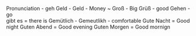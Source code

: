 Pronunciation - geh
Geld - Geld - Money ~
Groß - Big
Grüß - good
Gehen - go  
gibt es = there is
Gemütlich - Gemeutlikh - comfortable
Gute Nacht = Good night
Guten Abend = Good evening
Guten Morgen = Good mornign
